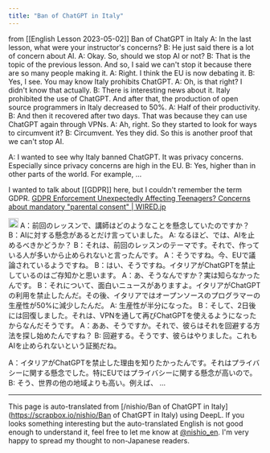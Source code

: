 ```yaml
---
title: "Ban of ChatGPT in Italy"
---
```


from [[English Lesson 2023-05-02]]
Ban of ChatGPT in Italy
A: In the last lesson, what were your instructor's concerns?
B: He just said there is a lot of concern about AI.
A: Okay. So, should we stop AI or not?
B: That is the topic of the previous lesson. And so, I said we can't stop it because there are so many people making it.
A: Right. I think the EU is now debating it.
B: Yes, I see. You may know Italy prohibits ChatGPT.
A: Oh, is that right? I didn't know that actually.
B: There is interesting news about it. Italy prohibited the use of ChatGPT. And after that, the production of open source programmers in Italy decreased to 50%.
A: Half of their productivity.
B: And then it recovered after two days. That was because they can use ChatGPT again through VPNs.
A: Ah, right. So they started to look for ways to circumvent it?
B: Circumvent. Yes they did. So this is another proof that we can't stop AI.

A: I wanted to see why Italy banned ChatGPT. It was privacy concerns. Especially since privacy concerns are high in the EU.
B: Yes, higher than in other parts of the world. For example, ...

I wanted to talk about [[GDPR]] here, but I couldn't remember the term GDPR.
[GDPR Enforcement Unexpectedly Affecting Teenagers? Concerns about mandatory "parental consent" | WIRED.jp](https://wired.jp/2018/06/04/gdpr-children-parental-consent/)

<img src='https://scrapbox.io/api/pages/nishio-en/enjabelow/icon' alt='enjabelow.icon' height="19.5"/>
A：前回のレッスンで、講師はどのようなことを懸念していたのですか？
B：AIに対する懸念があるとだけ言っていました。
A: なるほど、では、AIを止めるべきかどうか？
B：それは、前回のレッスンのテーマです。それで、作っている人が多いから止められないと言ったんです。
A：そうですね。今、EUで議論されているようですね。
B：はい、そうですね。イタリアがChatGPTを禁止しているのはご存知かと思います。
A：あ、そうなんですか？実は知らなかったんです。
B：それについて、面白いニュースがありますよ。イタリアがChatGPTの利用を禁止したんだ。その後、イタリアではオープンソースのプログラマーの生産性が50%に減少したんだ。
A: 生産性が半分になった。
B：そして、2日後には回復しました。それは、VPNを通して再びChatGPTを使えるようになったからなんだそうです。
A：ああ、そうですか。それで、彼らはそれを回避する方法を探し始めたんですね？
B: 回避する。そうです、彼らはやりました。これもAIを止められないという証拠だね。

A：イタリアがChatGPTを禁止した理由を知りたかったんです。それはプライバシーに関する懸念でした。特にEUではプライバシーに関する懸念が高いので。
B: そう、世界の他の地域よりも高い。例えば、 ...


---
This page is auto-translated from [/nishio/Ban of ChatGPT in Italy](https://scrapbox.io/nishio/Ban of ChatGPT in Italy) using DeepL. If you looks something interesting but the auto-translated English is not good enough to understand it, feel free to let me know at [@nishio_en](https://twitter.com/nishio_en). I'm very happy to spread my thought to non-Japanese readers.